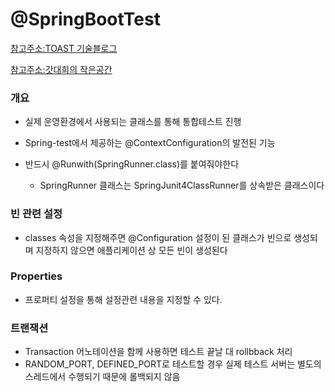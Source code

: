 # @SpringBootTest

[참고주소:TOAST 기술블로그](https://meetup.toast.com/posts/124)

[참고주소:갓대희의 작은공간](https://goddaehee.tistory.com/211)



### 개요 

- 실제 운영환경에서 사용되는 클래스를 통해 통합테스트 진행

- Spring-test에서 제공하는 @ContextConfiguration의 발전된 기능
- 반드시 @Runwith(SpringRunner.class)를 붙여줘야한다
  - SpringRunner 클래스는 SpringJunit4ClassRunner를 상속받은 클래스이다

### 빈 관련 설정

- classes 속성을 지정해주면 @Configuration 설정이 된 클래스가 빈으로 생성되며 지정하지 않으면 애플리케이션 상 모든 빈이 생성된다



### Properties 

- 프로퍼티 설정을 통해 설정관련 내용을 지정할 수 있다.



### 트랜잭션

- Transaction 어노테이션을 함께 사용하면 테스트 끝날 대 rollbback 처리
- RANDOM_PORT, DEFINED_PORT로 테스트할 경우 실제 테스트 서버는 별도의 스레드에서 수행되기 때문에 롤백되지 않음

